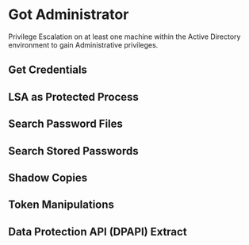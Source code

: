 # Got Administrator
Privilege Escalation on at least one machine within the Active Directory environment to gain Administrative privileges.

## Get Credentials

## LSA as Protected Process

## Search Password Files

## Search Stored Passwords

## Shadow Copies

## Token Manipulations

## Data Protection API (DPAPI)  Extract